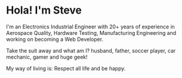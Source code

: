 # Hola! I'm Steve

I'm an Electronics Industrial Engineer with 20+ years of experience in Aerospace Quality, Hardware Testing, Manufacturing Engineering and working on becoming a Web Developer.

Take the suit away and what am I? husband, father, soccer player, car mechanic, gamer and huge geek!

My way of living is: Respect all life and be happy.
